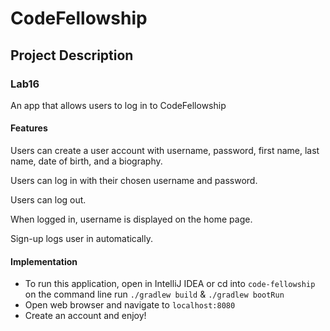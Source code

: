 # CodeFellowship

## Project Description

### Lab16

An app that allows users to log in to CodeFellowship

#### Features

Users can create a user account with username, password, first name, last name, 
date of birth, and a biography. 

Users can log in with their chosen username and password.

Users can log out.

When logged in, username is displayed on the home page.

Sign-up logs user in automatically.

#### Implementation

- To run this application, open in IntelliJ IDEA or cd into `code-fellowship` on 
  the command line run `./gradlew build` & `./gradlew bootRun`
- Open web browser and navigate to `localhost:8080`
- Create an account and enjoy!

